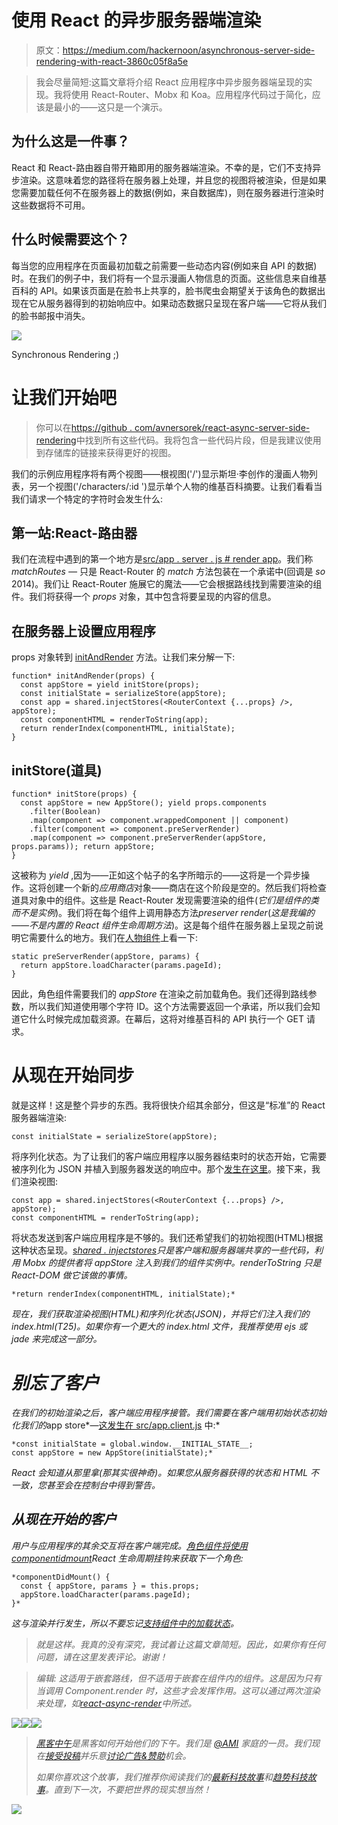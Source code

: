 # 使用 React 的异步服务器端渲染

> 原文：<https://medium.com/hackernoon/asynchronous-server-side-rendering-with-react-3860c05f8a5e>

> 我会尽量简短:这篇文章将介绍 React 应用程序中异步服务器端呈现的实现。我将使用 React-Router、Mobx 和 Koa。应用程序代码过于简化，应该是最小的——这只是一个演示。

## 为什么这是一件事？

React 和 React-路由器自带开箱即用的服务器端渲染。不幸的是，它们不支持异步渲染。这意味着您的路径将在服务器上处理，并且您的视图将被渲染，但是如果您需要加载任何不在服务器上的数据(例如，来自数据库)，则在服务器进行渲染时这些数据将不可用。

## 什么时候需要这个？

每当您的应用程序在页面最初加载之前需要一些动态内容(例如来自 API 的数据)时。在我们的例子中，我们将有一个显示漫画人物信息的页面。这些信息来自维基百科的 API。如果该页面是在脸书上共享的，脸书爬虫会期望关于该角色的数据出现在它从服务器得到的初始响应中。如果动态数据只呈现在客户端——它将从我们的脸书邮报中消失。

![](img/fe8dca83b2b2a93f9a1b4403a7d3fab7.png)

Synchronous Rendering ;)

# 让我们开始吧

> 你可以在[https://github . com/avnersorek/react-async-server-side-rendering](https://github.com/avnersorek/react-async-server-side-rendering)中找到所有这些代码。我将包含一些代码片段，但是我建议使用到存储库的链接来获得更好的视图。

我们的示例应用程序将有两个视图——根视图('/')显示斯坦·李创作的漫画人物列表，另一个视图('/characters/:id ')显示单个人物的维基百科摘要。让我们看看当我们请求一个特定的字符时会发生什么:

## 第一站:React-路由器

我们在流程中遇到的第一个地方是[src/app . server . js # render app](https://github.com/avnersorek/react-async-server-side-rendering/blob/master/src/app.server.js#L10)。我们称 *matchRoutes —* 只是 React-Router 的 *match* 方法包装在一个承诺中(回调是 *so* 2014)。我们让 React-Router 施展它的魔法——它会根据路线找到需要渲染的组件。我们将获得一个 *props* 对象，其中包含将要呈现的内容的信息。

## 在服务器上设置应用程序

props 对象转到 [initAndRender](https://github.com/avnersorek/react-async-server-side-rendering/blob/master/src/app.server.js#L34) 方法。让我们来分解一下:

```
function* initAndRender(props) {  
  const appStore = yield initStore(props);
  const initialState = serializeStore(appStore);
  const app = shared.injectStores(<RouterContext {...props} />, appStore);
  const componentHTML = renderToString(app);
  return renderIndex(componentHTML, initialState);
}
```

## initStore(道具)

```
function* initStore(props) {
  const appStore = new AppStore(); yield props.components
    .filter(Boolean)
    .map(component => component.wrappedComponent || component)
    .filter(component => component.preServerRender)
    .map(component => component.preServerRender(appStore, props.params)); return appStore;
}
```

这被称为 *yield* ,因为——正如这个帖子的名字所暗示的——这将是一个异步操作。这将创建一个新的*应用商店*对象——商店在这个阶段是空的。然后我们将检查道具对象中的组件。这些是 React-Router 发现需要渲染的组件(*它们是组件的类而不是实例*)。我们将在每个组件上调用静态方法*preserver render*(*这是我编的——不是内置的 React 组件生命周期方法*)。这是每个组件在服务器上呈现之前说明它需要什么的地方。我们在[人物组件](https://github.com/avnersorek/react-async-server-side-rendering/blob/master/src/components/Character.jsx#L7)上看一下:

```
static preServerRender(appStore, params) {
  return appStore.loadCharacter(params.pageId);  
}
```

因此，角色组件需要我们的 *appStore* 在渲染之前加载角色。我们还得到路线参数，所以我们知道使用哪个字符 ID。这个方法需要返回一个承诺，所以我们会知道它什么时候完成加载资源。在幕后，这将对维基百科的 API 执行一个 GET 请求。

# 从现在开始同步

就是这样！这是整个异步的东西。我将很快介绍其余部分，但这是“标准”的 React 服务器端渲染:

```
const initialState = serializeStore(appStore);
```

将序列化状态。为了让我们的客户端应用程序以服务器结束时的状态开始，它需要被序列化为 JSON 并植入到服务器发送的响应中。那个[发生在这里](https://github.com/avnersorek/react-async-server-side-rendering/blob/master/src/app.server.js#L67)。接下来，我们渲染视图:

```
const app = shared.injectStores(<RouterContext {...props} />, appStore);
const componentHTML = renderToString(app);
```

将状态发送到客户端应用程序是不够的。我们还希望我们的初始视图(HTML)根据这种状态呈现。[s*hared . injectstores*](https://github.com/avnersorek/react-async-server-side-rendering/blob/master/src/app.shared.js#L5)*只是客户端和服务器端共享的一些代码，利用 Mobx 的提供者将 appStore 注入到我们的组件实例中。renderToString 只是 React-DOM 做它该做的事情。*

```
*return renderIndex(componentHTML, initialState);*
```

*现在，我们获取渲染视图(HTML)和序列化状态(JSON)，并将它们注入我们的 index.html(T25)。如果你有一个更大的 index.html 文件，我推荐使用 ejs 或 jade 来完成这一部分。*

# *别忘了客户*

*在我们的初始渲染之后，客户端应用程序接管。我们需要在客户端用初始状态初始化我们的*app store*—[这发生在 src/app.client.js](https://github.com/avnersorek/react-async-server-side-rendering/blob/master/src/app.client.js#L9) 中:*

```
*const initialState = global.window.__INITIAL_STATE__;
const appStore = new AppStore(initialState);*
```

*React 会知道从那里拿(那其实很神奇)。如果您从服务器获得的状态和 HTML 不一致，您甚至会在控制台中得到警告。*

## *从现在开始的客户*

*用户与应用程序的其余交互将在客户端完成。[角色组件将使用 componentidmount](https://github.com/avnersorek/react-async-server-side-rendering/blob/master/src/components/Character.jsx#L11)React 生命周期挂钩来获取下一个角色:*

```
*componentDidMount() {
  const { appStore, params } = this.props;
  appStore.loadCharacter(params.pageId);
}*
```

*这与渲染并行发生，所以不要忘记[支持组件中的加载状态](https://github.com/avnersorek/react-async-server-side-rendering/blob/master/src/components/Character.jsx#L29)。*

> *就是这样。我真的没有深究，我试着让这篇文章简短。因此，如果你有任何问题，请在这里发表评论。谢谢！*

> *编辑:
> *这适用于嵌套路线，但不适用于嵌套在组件内的组件。这是因为只有当调用* Component.render *时，这些才会发挥作用。这可以通过两次渲染来处理，如*[*react-async-render*](https://www.npmjs.com/package/react-async-render)*中所述。**

*[![](img/50ef4044ecd4e250b5d50f368b775d38.png)](http://bit.ly/HackernoonFB)**[![](img/979d9a46439d5aebbdcdca574e21dc81.png)](https://goo.gl/k7XYbx)**[![](img/2930ba6bd2c12218fdbbf7e02c8746ff.png)](https://goo.gl/4ofytp)*

> *[黑客中午](http://bit.ly/Hackernoon)是黑客如何开始他们的下午。我们是 [@AMI](http://bit.ly/atAMIatAMI) 家庭的一员。我们现在[接受投稿](http://bit.ly/hackernoonsubmission)并乐意[讨论广告&赞助](mailto:partners@amipublications.com)机会。*
> 
> *如果你喜欢这个故事，我们推荐你阅读我们的[最新科技故事](http://bit.ly/hackernoonlatestt)和[趋势科技故事](https://hackernoon.com/trending)。直到下一次，不要把世界的现实想当然！*

*[![](img/be0ca55ba73a573dce11effb2ee80d56.png)](https://goo.gl/Ahtev1)*